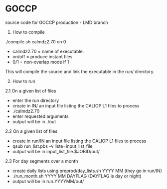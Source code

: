 GOCCP
=====

source code for GOCCP production - LMD branch

1. How to compile

./compile.sh calmdz2.70 on 0

* calmdz2.70 = name of executable.
* on/off = produce instant files
* 0/1 = non-overlap mode if 1

This will compile the source and link the executable in the run/ directory.

2. How to run

2.1 On a given list of files

* enter the run directory
* create in IN/ an input file listing the CALIOP L1 files to process
* ./calmdz2.70
* enter requested arguments
* output will be in ./out

2.2 On a given list of files

* create in run/IN an input file listing the CALIOP L1 files to process
* qsub run_list.pbs -v liste=input_list_file
* output will be in input_list_file.$JOBID/out/

2.3 For day segments over a month

* create daily lists using preprod/day_lists.sh YYYY MM (they go in run/IN)
* ./run_month.sh YYYY MM DAYFLAG (DAYFLAG is day or night)
* output will be in run.YYYYMM/out/
